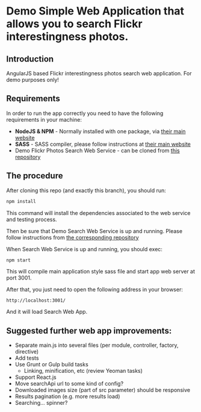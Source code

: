 # Demo Simple Web Application that allows you to search Flickr interestingness photos.

## Introduction

AngularJS based Flickr interestingness photos search web application. For demo purposes only!

## Requirements

In order to run the app correctly you need to have the following requirements in your machine:

  - __NodeJS & NPM__ - Normally installed with one package, via [their main website](http://nodejs.org)
  - __SASS__ - SASS compiler, please follow instructions at [their main website](http://sass-lang.com/install)
  - Demo Flickr Photos Search Web Service - can be cloned from [this repository](https://github.com/adaniliuk/flickr-search-web-service-demo)

## The procedure

After cloning this repo (and exactly this branch), you should run:

```bash
npm install
```

This command will install the dependencies associated to the web service and testing process.

Then be sure that Demo Search Web Service is up and running. Please follow instructions from [the corresponding repository](https://github.com/adaniliuk/flickr-search-web-service-demo)

When Search Web Service is up and running, you should exec:

```bash
npm start
```

This will compile main application style sass file and start app web server at port 3001.

After that, you just need to open the following address in your browser:

```
http://localhost:3001/
```

And it will load Search Web App.

## Suggested further web app improvements:
  - Separate main.js into several files (per module, controller, factory, directive)
  - Add tests
  - Use Grunt or Gulp build tasks
    - Linking, minification, etc (review Yeoman tasks)
  - Support React.js
  - Move searchApi url to some kind of config?
  - Downloaded images size (part of src parameter) should be responsive
  - Results pagination (e.g. more results load)
  - Searching... spinner?
